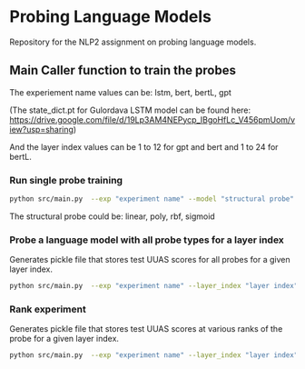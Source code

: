 # Probing Language Models

Repository for the NLP2 assignment on probing language models.

## Main Caller function to train the probes 

The experiement name values can be: lstm, bert, bertL, gpt

(The state_dict.pt for Gulordava LSTM model can be found here: https://drive.google.com/file/d/19Lp3AM4NEPycp_IBgoHfLc_V456pmUom/view?usp=sharing)

And the layer index values can be 1 to 12 for gpt and bert and 1 to 24 for bertL.

### Run single probe training
```bash
python src/main.py  --exp "experiment name" --model "structural probe" --layer_index "layer index" --train_probe
```
The structural probe could be: linear, poly, rbf, sigmoid

### Probe a language model with all probe types for a layer index
Generates pickle file that stores test UUAS scores for all probes for a given layer index.
```bash
python src/main.py  --exp "experiment name" --layer_index "layer index" --layer_index_probing
```

### Rank experiment
Generates pickle file that stores test UUAS scores at various ranks of the probe for a given layer index.
```bash
python src/main.py  --exp "experiment name" --layer_index "layer index" --experiment_rank_dim
```
